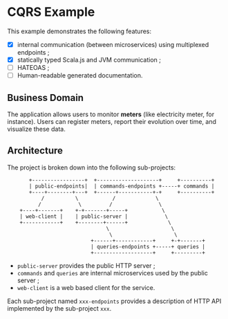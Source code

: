 # CQRS Example

This example demonstrates the following features:

 - [x] internal communication (between microservices) using multiplexed
       endpoints ;
 - [x] statically typed Scala.js and JVM communication ;
 - [ ] HATEOAS ;
 - [ ] Human-readable generated documentation.

## Business Domain

The application allows users to monitor **meters** (like electricity meter, for instance). Users can register
meters, report their evolution over time, and visualize these data.

## Architecture

The project is broken down into the following sub-projects:

~~~
       +-----------------+  +--------------------+     +----------+
       | public-endpoints|  | commands-endpoints +-----+ commands |
       +----+--------+---+  +------+-----------+-+     +----------+
           /          \           /             \
          /            \         /               \
    +----+-------+    +-+-------+-----+           \
    | web-client |    | public-server |            \
    +------------+    +--------+------+             \
                                \                    \
                                 \                    \
                           +------+------------+     +-+-------+
                           | queries-endpoints +-----+ queries |
                           +-------------------+     +---------+
~~~

- `public-server` provides the public HTTP server ;
- `commands` and `queries` are internal microservices used by the public
  server ;
- `web-client` is a web based client for the service.

Each sub-project named `xxx-endpoints` provides a description of HTTP API
implemented by the sub-project `xxx`.